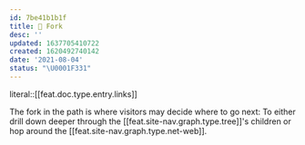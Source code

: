 ```yaml
---
id: 7be41b1b1f
title: 🚏 Fork
desc: ''
updated: 1637705410722
created: 1620492740142
date: '2021-08-04'
status: "\U0001F331"
---
```


literal::[[feat.doc.type.entry.links]]


The fork in the path is where visitors may decide where to go next: To either drill down deeper through the [[feat.site-nav.graph.type.tree]]'s children or hop around the [[feat.site-nav.graph.type.net-web]].
